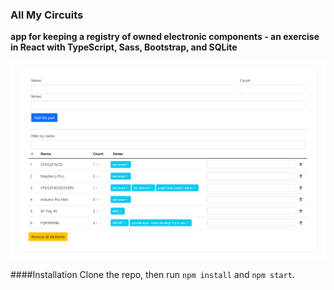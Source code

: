 ### All My Circuits

**app for keeping a registry of owned electronic components - an exercise in React with TypeScript, Sass, Bootstrap, and SQLite**

![Screenshot](/sc.png)

####Installation
Clone the repo, then run `npm install` and `npm start`.